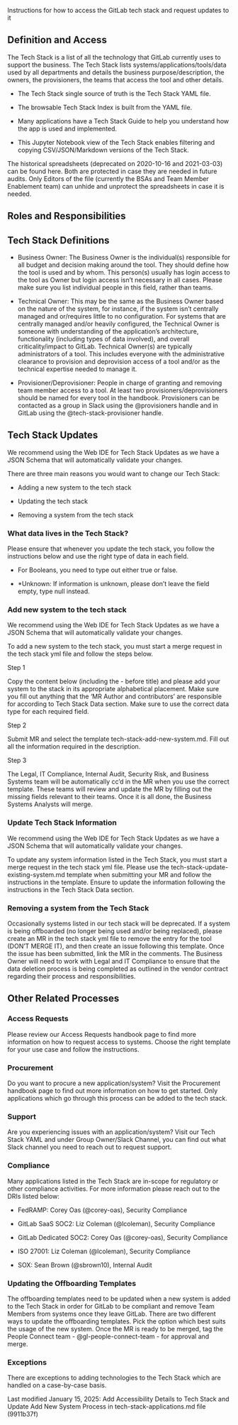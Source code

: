 <!-- Unsupported block type: image -->

Instructions for how to access the GitLab tech stack and request updates to it

## Definition and Access

<!-- Unsupported block type: quote -->

The Tech Stack is a list of all the technology that GitLab currently uses to support the business. The Tech Stack lists systems/applications/tools/data used by all departments and details the business purpose/description, the owners, the provisioners, the teams that access the tool and other details.

- The Tech Stack single source of truth is the Tech Stack YAML file.

- The browsable Tech Stack Index is built from the YAML file.

- Many applications have a Tech Stack Guide to help you understand how the app is used and implemented.

- This Jupyter Notebook view of the Tech Stack enables filtering and copying CSV/JSON/Markdown versions of the Tech Stack.

The historical spreadsheets (deprecated on 2020-10-16 and 2021-03-03) can be found here. Both are protected in case they are needed in future audits. Only Editors of the file (currently the BSAs and Team Member Enablement team) can unhide and unprotect the spreadsheets in case it is needed.

## Roles and Responsibilities

<!-- Unsupported block type: table -->

## Tech Stack Definitions

- Business Owner: The Business Owner is the individual(s) responsible for all budget and decision making around the tool. They should define how the tool is used and by whom. This person(s) usually has login access to the tool as Owner but login access isn’t necessary in all cases. Please make sure you list individual people in this field, rather than teams.

- Technical Owner: This may be the same as the Business Owner based on the nature of the system, for instance, if the system isn’t centrally managed and or/requires little to no configuration. For systems that are centrally managed and/or heavily configured, the Technical Owner is someone with understanding of the application’s architecture, functionality (including types of data involved), and overall criticality/impact to GitLab. Technical Owner(s) are typically administrators of a tool. This includes everyone with the administrative clearance to provision and deprovision access of a tool and/or as the technical expertise needed to manage it.

- Provisioner/Deprovisioner: People in charge of granting and removing team member access to a tool. At least two provisioners/deprovisioners should be named for every tool in the handbook. Provisioners can be contacted as a group in Slack using the @provisioners handle and in GitLab using the @tech-stack-provisioner handle.

## Tech Stack Updates

We recommend using the Web IDE for Tech Stack Updates as we have a JSON Schema that will automatically validate your changes.

There are three main reasons you would want to change our Tech Stack:

- Adding a new system to the tech stack

- Updating the tech stack 

- Removing a system from the tech stack

### What data lives in the Tech Stack?

Please ensure that whenever you update the tech stack, you follow the instructions below and use the right type of data in each field.

<!-- Unsupported block type: table -->

- For Booleans, you need to type out either true or false.

- *Unknown: If information is unknown, please don’t leave the field empty, type null instead.

### Add new system to the tech stack

We recommend using the Web IDE for Tech Stack Updates as we have a JSON Schema that will automatically validate your changes.

To add a new system to the tech stack, you must start a merge request in the tech stack yml file and follow the steps below.

Step 1

Copy the content below (including the - before title) and please add your system to the stack in its appropriate alphabetical placement. Make sure you fill out anything that the ‘MR Author and contributors’ are responsible for according to Tech Stack Data section. Make sure to use the correct data type for each required field.

<!-- Unsupported block type: code -->

Step 2

Submit MR and select the template tech-stack-add-new-system.md. Fill out all the information required in the description.

Step 3

The Legal, IT Compliance, Internal Audit, Security Risk, and Business Systems team will be automatically cc’d in the MR when you use the correct template. These teams will review and update the MR by filling out the missing fields relevant to their teams. Once it is all done, the Business Systems Analysts will merge.

### Update Tech Stack Information

We recommend using the Web IDE for Tech Stack Updates as we have a JSON Schema that will automatically validate your changes.

To update any system information listed in the Tech Stack, you must start a merge request in the tech stack yml file. Please use the tech-stack-update-existing-system.md template when submitting your MR and follow the instructions in the template. Ensure to update the information following the instructions in the Tech Stack Data section.

### Removing a system from the Tech Stack

Occasionally systems listed in our tech stack will be deprecated. If a system is being offboarded (no longer being used and/or being replaced), please create an MR in the tech stack yml file to remove the entry for the tool (DON’T MERGE IT), and then create an issue following this template. Once the issue has been submitted, link the MR in the comments. The Business Owner will need to work with Legal and IT Compliance to ensure that the data deletion process is being completed as outlined in the vendor contract regarding their process and responsibilities.

## Other Related Processes

### Access Requests

Please review our Access Requests handbook page to find more information on how to request access to systems. Choose the right template for your use case and follow the instructions.

### Procurement

Do you want to procure a new application/system? Visit the Procurement handbook page to find out more information on how to get started. Only applications which go through this process can be added to the tech stack.

### Support

Are you experiencing issues with an application/system? Visit our Tech Stack YAML and under Group Owner/Slack Channel, you can find out what Slack channel you need to reach out to request support.

### Compliance

Many applications listed in the Tech Stack are in-scope for regulatory or other compliance activities. For more information please reach out to the DRIs listed below:

- FedRAMP: Corey Oas (@corey-oas), Security Compliance

- GitLab SaaS SOC2: Liz Coleman (@lcoleman), Security Compliance

- GitLab Dedicated SOC2: Corey Oas (@corey-oas), Security Compliance

- ISO 27001: Liz Coleman (@lcoleman), Security Compliance

- SOX: Sean Brown (@sbrown10), Internal Audit

### Updating the Offboarding Templates

The offboarding templates need to be updated when a new system is added to the Tech Stack in order for GitLab to be compliant and remove Team Members from systems once they leave GitLab. There are two different ways to update the offboarding templates. Pick the option which best suits the usage of the new system. Once the MR is ready to be merged, tag the People Connect team - @gl-people-connect-team - for approval and merge.

<!-- Unsupported block type: toggle -->

<!-- Unsupported block type: toggle -->

### Exceptions

There are exceptions to adding technologies to the Tech Stack which are handled on a case-by-case basis.

Last modified January 15, 2025: Add Accessibility Details to Tech Stack and Update Add New System Process in tech-stack-applications.md file (9911b37f)
